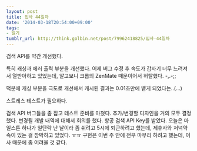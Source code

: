 ```yaml
---
layout: post
title: 입사 44일차
date: '2014-03-18T20:54:00+09:00'
tags:
- 일기
tumblr_url: http://think.golbin.net/post/79962418825/입사-44일차
---
```

검색 API를 약간 개선했다.

특히 캐싱과 에러 출력 부분을 개선했다.
어제 버그 수정 후 속도가 갑자기 너무 느려져서 열받아하고 있었는데, 알고보니 크롬의 ZenMate 때문이어서 허탈했다. -,.-;;

덕분에 캐싱 부분을 극도로 개선해서 캐시된 결과는 0.01초만에 뱉게 되었다는..(…)

스트레스 테스트가 필요하다.



검색 API 버그들을 좀 잡고 테스트 준비를 마쳤다.
추가/변경할 디자인을 거의 모두 결정했다.
변경될 개발 내역에 대해서 회의를 했다.
항공 검색 API Key를 받았다.
오늘은 마일스톤 하나가 일단락 난 날이라 좀 쉬려고 5시에 퇴근하려고 했는데, 제휴사와 저녁약속이 있는 걸 깜박하고 있었다. ㅠㅠ
구현은 이번 주 안에 전부 마무리 하려고 했는데, 이사 때문에 좀 어려울 것 같다.
